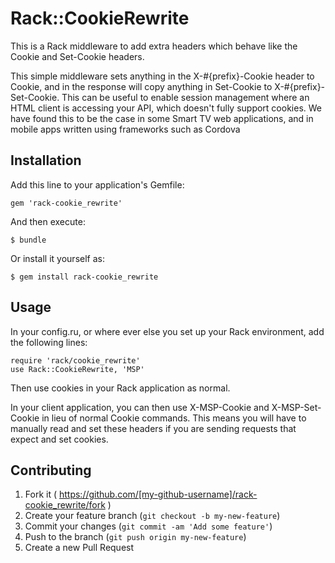 # Rack::CookieRewrite

This is a Rack middleware to add extra headers which behave like the Cookie and
Set-Cookie headers.

This simple middleware sets anything in the X-#{prefix}-Cookie header to
Cookie, and in the response will copy anything in Set-Cookie to
X-#{prefix}-Set-Cookie. This can be useful to enable session management where
an HTML client is accessing your API, which doesn't fully support cookies. We
have found this to be the case in some Smart TV web applications, and in mobile
apps written using frameworks such as Cordova

## Installation

Add this line to your application's Gemfile:

    gem 'rack-cookie_rewrite'

And then execute:

    $ bundle

Or install it yourself as:

    $ gem install rack-cookie_rewrite

## Usage

In your config.ru, or where ever else you set up your Rack environment, add the
following lines:

    require 'rack/cookie_rewrite'
    use Rack::CookieRewrite, 'MSP'

Then use cookies in your Rack application as normal.

In your client application, you can then use X-MSP-Cookie and X-MSP-Set-Cookie
in lieu of normal Cookie commands. This means you will have to manually read
and set these headers if you are sending requests that expect and set cookies.


## Contributing

1. Fork it ( https://github.com/[my-github-username]/rack-cookie_rewrite/fork )
2. Create your feature branch (`git checkout -b my-new-feature`)
3. Commit your changes (`git commit -am 'Add some feature'`)
4. Push to the branch (`git push origin my-new-feature`)
5. Create a new Pull Request
